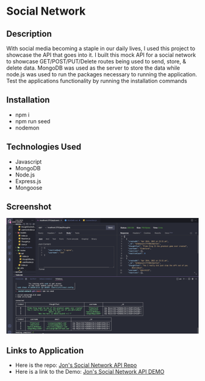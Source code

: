 # Social Network

## Description

With social media becoming a staple in our daily lives, I used this project to showcase the API that goes into it. I built this mock API for a social network to showcase GET/POST/PUT/Delete routes being used to send, store, & delete data. MongoDB was used as the server to store the data while node.js was used to run the packages necessary to running the application. Test the applications functionality by running the installation commands

## Installation

-   npm i
-   npm run seed
-   nodemon

## Technologies Used

-   Javascript
-   MongoDB
-   Node.js
-   Express.js
-   Mongoose

## Screenshot

![A screenshot of the website](./assets/images/social-networkapi.png)

## Links to Application

-   Here is the repo: [Jon's Social Network API Repo](https://github.com/Jonchirinos/social-network)
-   Here is a link to the Demo: [Jon's Social Network API DEMO](https://youtu.be/EQ33DbSFQrg)
